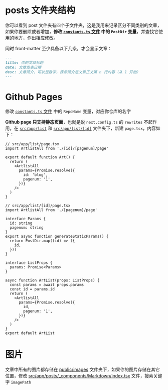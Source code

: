 # posts 文件夹结构

你可以看到 post 文件夹有四个子文件夹，这是我用来记录区分不同类别的文章，如果你要删除或者增加，**修改 [`constants.ts` 文件](/src/constants.ts) 中的 `PostDir` 变量**，并查找它使用的地方，作出相应修改。

同时 front-matter 至少具备以下几条，才会显示文章：

```markdown
---
title: 你的文章标题
date: 文章发表日期
desc: 文章简介，可以是数字，表示简介是文章正文第 n 行内容（从 1 开始）
---
```

# Github Pages

修改 [`constants.ts` 文件](/src/constants.ts) 中的 `RepoName` 变量，对应你仓库的名字

**Github page 只支持静态页面**，也就是说 `next.config.ts` 的 `rewrites` 不起作用，在 [`src/app/list`](/src/app/list) 和 [`src/app/list/[id]`](/src/app/list/[id]) 文件夹下，新建 `page.tsx`，内容如下：

```tsx
// src/app/list/page.tsx
import ArtlistAll from './[id]/[pagenum]/page'

export default function Art() {
  return (
    <ArtlistAll
      params={Promise.resolve({
        id: 'blog',
        pagenum: '1',
      })}
    />
  )
}
```

```tsx
// src/app/list/[id]/page.tsx
import ArtlistAll from './[pagenum]/page'

interface Params {
  id: string
  pagenum: string
}
export async function generateStaticParams() {
  return PostDir.map((id) => ({
    id,
  }))
}

interface ListProps {
  params: Promise<Params>
}

async function ArtList(props: ListProps) {
  const params = await props.params
  const id = params.id
  return (
    <ArtlistAll
      params={Promise.resolve({
        id,
        pagenum: '1',
      })}
    />
  )
}
export default ArtList
```

# 图片

文章中所有的图片都存储在 [public/images](/public/images/) 文件夹下，如果你的图片存储在其它位置，修改 [src/app/posts/\_components/Markdown/index.tsx](/src/app/posts/_components/Markdown/index.tsx) 文件，搜索关键字 `imagePath`
